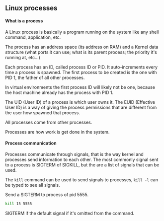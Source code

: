## Linux processes

#### What is a process

A Linux process is basically a program running on the system like any shell command, application, etc.

The process has an address space (its address on RAM) and a Kernel data structure (what ports it can use; what is its parent process; the priority it's running at, etc...)

Each process has an ID, called process ID or PID. It auto-increments every time a process is spawned. The first process to be created is the one with PID 1, the father of all other processes.

In virtual environments the first process ID will likely not be one, because the host machine already has the process with PID 1.

The UID (User ID) of a process is which user owns it.
The EUID (Effective User ID) is a way of giving the process permissions that are different from the user how spawned that process.

All processes come from other processes.

Processes are how work is get done in the system.

#### Process communication

Processes communicate through signals, that is the way kernel and processes send information to each other. The most commonly signal sent to a process is SIGTERM of SIGKILL, but the are a list of signals that can be used.

The `kill` command can be used to send signals to processes, `kill -l` can be typed to see all signals.

Send a SIGTERM to process of pid 5555.
```bash
kill 15 5555
```

SIGTERM if the default signal if it's omitted from the command.
